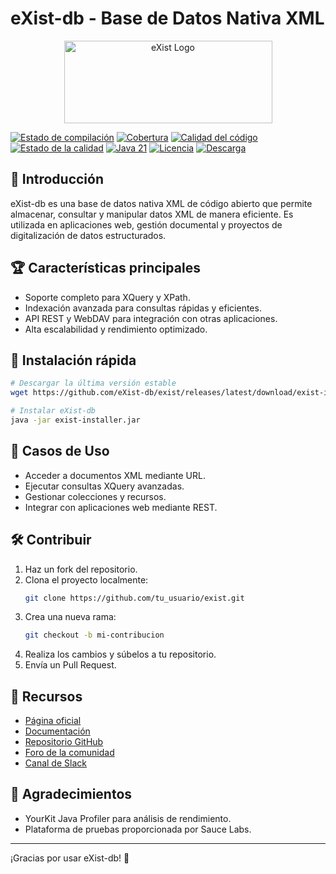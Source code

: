 # eXist-db - Base de Datos Nativa XML

<div align="center">
    <a href="https://exist-db.org/" target="_blank">
        <img src="https://raw.githubusercontent.com/eXist-db/exist/develop/exist-jetty-config/src/main/resources/webapp/logo.jpg" alt="eXist Logo" width="333" height="132">
    </a>
</div>

[![Estado de compilación](https://github.com/eXist-db/exist/actions/workflows/ci-test.yml/badge.svg?branch=develop)](https://github.com/eXist-db/exist/actions/workflows/ci-test.yml)
[![Cobertura](https://coveralls.io/repos/github/eXist-db/exist/badge.svg?branch=develop)](https://coveralls.io/github/eXist-db/exist?branch=develop)
[![Calidad del código](https://app.codacy.com/project/badge/Grade/ae1c8a7eb1164e919b0ac3c8588560c6)](https://www.codacy.com/gh/eXist-db/exist/dashboard)
[![Estado de la calidad](https://sonarcloud.io/api/project_badges/measure?project=eXist-db_exist&metric=alert_status)](https://sonarcloud.io/dashboard?id=eXist-db_exist)
[![Java 21](https://img.shields.io/badge/java-21-blue.svg)](https://www.oracle.com/java/)
[![Licencia](https://img.shields.io/badge/license-LGPL%202.1-blue.svg)](https://www.gnu.org/licenses/old-licenses/lgpl-2.1.html)
[![Descarga](https://img.shields.io/github/v/release/eXist-db/exist.svg)](https://github.com/eXist-db/exist/releases/latest)

## 🚀 Introducción

eXist-db es una base de datos nativa XML de código abierto que permite almacenar, consultar y manipular datos XML de manera eficiente. Es utilizada en aplicaciones web, gestión documental y proyectos de digitalización de datos estructurados.

## 🏆 Características principales
- Soporte completo para XQuery y XPath.
- Indexación avanzada para consultas rápidas y eficientes.
- API REST y WebDAV para integración con otras aplicaciones.
- Alta escalabilidad y rendimiento optimizado.

## 🏁 Instalación rápida
```sh
# Descargar la última versión estable
wget https://github.com/eXist-db/exist/releases/latest/download/exist-installer.jar

# Instalar eXist-db
java -jar exist-installer.jar
```

## 📢 Casos de Uso
- Acceder a documentos XML mediante URL.
- Ejecutar consultas XQuery avanzadas.
- Gestionar colecciones y recursos.
- Integrar con aplicaciones web mediante REST.

## 🛠 Contribuir
1. Haz un fork del repositorio.
2. Clona el proyecto localmente:
   ```sh
   git clone https://github.com/tu_usuario/exist.git
   ```
3. Crea una nueva rama:
   ```sh
   git checkout -b mi-contribucion
   ```
4. Realiza los cambios y súbelos a tu repositorio.
5. Envía un Pull Request.

## 🔗 Recursos
- [Página oficial](https://exist-db.org)
- [Documentación](https://exist-db.org/exist/apps/doc)
- [Repositorio GitHub](https://github.com/eXist-db/exist)
- [Foro de la comunidad](https://exist-db.org/exist/apps/forum)
- [Canal de Slack](https://exist-db.slack.com)

## 🎉 Agradecimientos
- YourKit Java Profiler para análisis de rendimiento.
- Plataforma de pruebas proporcionada por Sauce Labs.

---
¡Gracias por usar eXist-db! 🚀
